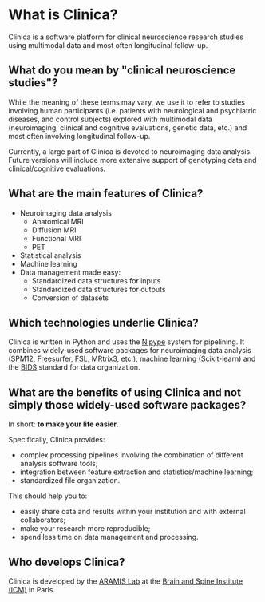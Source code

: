 # What is Clinica?

Clinica is a software platform for clinical neuroscience research studies using multimodal data and most often longitudinal follow-up.

## What do you mean by "clinical neuroscience studies"?
While the meaning of these terms may vary, we use it to refer to studies involving human participants (i.e. patients with neurological and psychiatric diseases, and control subjects) explored with multimodal data (neuroimaging, clinical and cognitive evaluations, genetic data, etc.) and most often involving longitudinal follow-up.

Currently, a large part of Clinica is devoted to neuroimaging data analysis. Future versions will include more extensive support of genotyping data and clinical/cognitive evaluations.

## What are the main features of Clinica?

- Neuroimaging data analysis
    - Anatomical MRI
    - Diffusion MRI
    - Functional MRI
    - PET
- Statistical analysis
- Machine learning
- Data management made easy:
    - Standardized data structures for inputs
    - Standardized data structures for outputs
    - Conversion of datasets

## Which technologies underlie Clinica?

Clinica is written in Python and uses the [Nipype](http://nipype.readthedocs.io/en/latest/) system for pipelining. It combines widely-used software packages for neuroimaging data analysis ([SPM12](http://www.fil.ion.ucl.ac.uk/spm/), [Freesurfer](https://surfer.nmr.mgh.harvard.edu/), [FSL](https://fsl.fmrib.ox.ac.uk/fsl/fslwiki/), [MRtrix3](http://www.mrtrix.org/), etc.), machine learning ([Scikit-learn](http://scikit-learn.org/)) and the [BIDS](http://bids.neuroimaging.io/) standard for data organization.

## What are the benefits of using Clinica and not simply those widely-used software packages?

In short: **to make your life easier**.

Specifically, Clinica provides:

- complex processing pipelines involving the combination of different analysis software tools;
- integration between feature extraction and statistics/machine learning;
- standardized file organization.

This should help you to:

- easily share data and results within your institution and with external collaborators;
- make your research more reproducible;
- spend less time on data management and processing.


## Who develops Clinica?
Clinica is developed by the [ARAMIS Lab](www.aramislab.fr) at the [Brain and Spine Institute (ICM)](www.icm-institute.org) in Paris.
